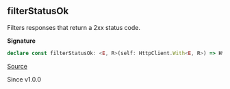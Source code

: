## filterStatusOk

Filters responses that return a 2xx status code.

**Signature**

```ts
declare const filterStatusOk: <E, R>(self: HttpClient.With<E, R>) => HttpClient.With<E | Error.ResponseError, R>
```

[Source](https://github.com/Effect-TS/effect/tree/main/packages/platform/src/HttpClient.ts#L341)

Since v1.0.0